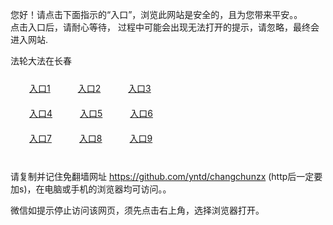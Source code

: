 您好！请点击下面指示的“入口”，浏览此网站是安全的，且为您带来平安。。 <br/>
点击入口后，请耐心等待， 过程中可能会出现无法打开的提示，请忽略，最终会进入网站. </br>

法轮大法在长春<br/>
<div style="padding:10px"><a style="margin:20px" target="_blank" href="https://d2ivibcljzes6e.cloudfront.net/2Qpsp?tbbvmtfk" id="ccLink1" rel="nofollow">入口1</a> <a target="_blank" style="margin:20px" href="https://d1ny4u9zxrx57k.cloudfront.net/2Qpsp?jcizwj" id="ccLink2" rel="nofollow">入口2</a> <a style="margin:20px" target="_blank" href="https://d2vo4k072s3k0m.cloudfront.net/2Qpsp?enuzzv" id="ccLink3" rel="nofollow">入口3</a></div>

<div style="padding:10px" ><a style="margin:20px" target="_blank" href="https://d2ivibcljzes6e.cloudfront.net/2Qpsp?tbbvmtfk" id="ccLink4" rel="nofollow">入口4</a> <a style="margin:20px" href="https://d1ny4u9zxrx57k.cloudfront.net/2Qpsp?jcizwj" target="_blank" id="ccLink5" rel="nofollow">入口5</a> <a style="margin:20px" href="https://d2vo4k072s3k0m.cloudfront.net/2Qpsp?enuzzv" target="_blank" id="ccLink6" rel="nofollow">入口6</a></div>

<div style="padding:10px"><a style="margin:20px" target="_blank" href="https://d2ivibcljzes6e.cloudfront.net/2Qpsp?tbbvmtfk" id="ccLink7" rel="nofollow">入口7</a> <a style="margin:20px" href="https://d1ny4u9zxrx57k.cloudfront.net/2Qpsp?jcizwj" target="_blank" id="ccLink8" rel="nofollow">入口8</a> <a style="margin:20px" target="_blank" href="https://d2vo4k072s3k0m.cloudfront.net/2Qpsp?enuzzv" id="ccLink9" rel="nofollow">入口9</a></div>

<br/>



请复制并记住免翻墙网址 https://github.com/yntd/changchunzx (http后一定要加s)，在电脑或手机的浏览器均可访问。。<br/>

微信如提示停止访问该网页，须先点击右上角，选择浏览器打开。
